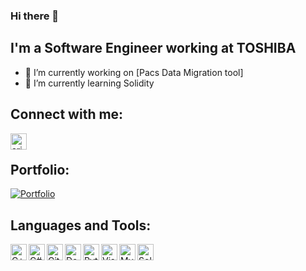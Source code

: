 ### Hi there 👋


## I'm a Software Engineer working at TOSHIBA

- 🔭 I’m currently working on [Pacs Data Migration tool]
- 🌱 I’m currently learning Solidity

## Connect with me:

[<img align="left" alt="arjunraghurama | LinkedIn" width="26px" src="https://user-images.githubusercontent.com/22273002/98264591-10b4ff80-1fae-11eb-99b3-4e1b60d80b6a.png" />][linkedin]

[linkedin]: https://linkedin.com/in/arjunraghurama
<br />

## Portfolio:

[![Portfolio](https://img.shields.io/website?style=for-the-badge&url=https%3A%2F%2Farjunraghurama.github.io%2Fcv%2F)](https://arjunraghurama.github.io/cv/)
<br />

## Languages and Tools:

<img align="left" alt="C++" width="26px" src="https://user-images.githubusercontent.com/22273002/98249127-e9553700-1f9b-11eb-9f7d-4d16bd497a6e.png" />
<img align="left" alt="C#" width="26px" src="https://user-images.githubusercontent.com/22273002/98249383-2faa9600-1f9c-11eb-8f9b-36e9d5819b46.png" />
<img align="left" alt="GitHub" width="26px" src="https://user-images.githubusercontent.com/22273002/98250758-e0656500-1f9d-11eb-80f0-c22603b77c66.png" />
<img align="left" alt="Docker" width="26px" src="https://user-images.githubusercontent.com/22273002/98249562-62ed2500-1f9c-11eb-8ee3-6b3846062f5d.png" />

<img align="left" alt="Python" width="26px" src="https://user-images.githubusercontent.com/22273002/98250277-3f76aa00-1f9d-11eb-8244-75b04d79149b.png" />
<img align="left" alt="Visual Studio" width="26px" src="https://user-images.githubusercontent.com/22273002/98250575-9b413300-1f9d-11eb-9a39-feb25a88f594.png" />
<img align="left" alt="MySQL" width="26px" src="https://user-images.githubusercontent.com/22273002/98252613-27545a00-1fa0-11eb-9744-584fdf586c34.png" />
<img align="left" alt="Solidity" width="26px" src="https://user-images.githubusercontent.com/22273002/98339175-4fd86480-2031-11eb-9209-0665034e3cbd.png" />

<!--
<img align="left" alt=" " width="26px" src=" " />
-->

<!--
[Pacs Data Migration tool]: 
-->
